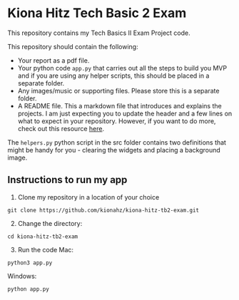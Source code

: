 # Kiona Hitz Tech Basic 2 Exam


This repository contains my Tech Basics II Exam Project code. 


This repository should contain the following:
- Your report as a pdf file.
- Your python code `app.py` that carries out all the steps to build you MVP and if you are using any helper scripts, this should be placed in a separate folder.
- Any images/music or supporting files. Please store this is a separate folder. 
- A README file. This a markdown file that introduces and explains the projects. I am just expecting you to update the header and a few lines on what to expect in your repository. However, if you want to do more, check out this resource [here](https://www.makeareadme.com/).



The `helpers.py` python script in the src folder contains two definitions that might be handy for you - clearing the widgets and placing a background image.

## Instructions to run my app
1. Clone my repository in a location of your choice
```
git clone https://github.com/kionahz/kiona-hitz-tb2-exam.git
```
2. Change the directory:
```
cd kiona-hitz-tb2-exam
```

3. Run the code
Mac:
```
python3 app.py
```
Windows:
```
python app.py
```